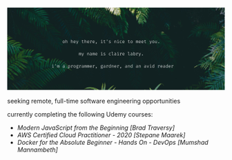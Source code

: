 
![](https://raw.githubusercontent.com/claire-labry/claire-labry/master/img/heythere.png)

seeking remote, full-time software engineering opportunities  

currently completing the following Udemy courses:

- *Modern JavaScript from the Beginning [Brad Traversy]* 
- *AWS Certified Cloud Practitioner - 2020 [Stepane Maarek]*
- *Docker for the Absolute Beginner - Hands On - DevOps [Mumshad Mannambeth]* 
